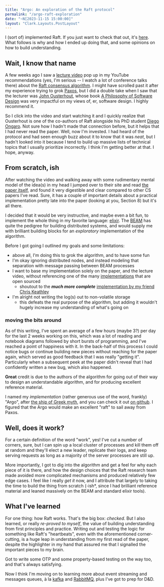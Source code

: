 ```yaml
---
title: "Argo: An exploration of the Raft protocol"
permalink: "/argo-raft-exploration"
date: "~N[2023-11-15 15:00:00]"
layout: "Clark.Layouts.PostLayout"
---
```


I (sort of) implemented Raft. If you just want to check that out, it's [here](https://github.com/clark-lindsay/argo/tree/main). What follows is why and how I ended up doing that, and some opinions on how to build understanding.

## Wait, I know that name

A few weeks ago I saw a [lecture video](https://www.youtube.com/watch?v=vYp4LYbnnW8) pop up in my YouTube recommendations (yes, I'm serious -- I watch a lot of conference talks there) about the [Raft consensus algorithm](https://raft.github.io/). I might have scrolled past it after my experience trying to grok [Paxos](https://en.wikipedia.org/wiki/Paxos_(computer_science)), but I did a double take when I saw that the lecturer was [John Ousterhout](https://web.stanford.edu/~ouster/cgi-bin/home.php), whose book [A Philosophy of Software Design](https://web.stanford.edu/~ouster/cgi-bin/aposd.php) was very impactful on my views of, er, software design. I highly recommend it.

So I click into the video and start watching it and I quickly realize that Ousterhout is one of the co-authors of Raft alongside his PhD student [Diego Ongaro](https://ongardie.net/). Not sure how I hadn't made that connection before, but it helps that I had never read the paper. Well, now I'm invested. I had heard of the protocol and had seen enough buzz about it to know that it was _neat_, but I hadn't looked into it because I tend to build up massive lists of technical topics that I usually prioritize incorrectly. I think I'm getting better at that. I hope, anyway.

## From scratch, ish

After watching the video and walking away with some rudimentary mental model of the idea(s) in my head I jumped over to their site and read [the paper itself](https://raft.github.io/raft.pdf), and found it very digestible and clear compared to other CS papers I've read. Sure, it has a couple of important details about a practical implementation pretty late into the paper (looking at you, Section 8) but it's all there.

I decided that it would be very instructive, and maybe even a bit fun, to implement the whole thing in my favorite language: [elixir](https://elixir-lang.org/). The [BEAM](https://www.erlang.org/blog/a-brief-beam-primer/) has quite the pedigree for building distributed systems, and would supply me with brilliant building blocks for an _exploratory_ implementation of the algorithm.

Before I got going I outlined my goals and some limitations:

- above all, I'm doing this to grok the algorithm, and to have some fun
- I'm okay ignoring distributed nodes, and instead modeling that separation with message passing between BEAM processes
- I want to base my implementation solely on the paper, and the lecture video, without referencing one of the many [implementations](https://raft.github.io/#implementations) that are open sourced
   - shoutout to the ***much more complete*** [implementation by my friend Chris Keathley](https://github.com/elixir-toniq/raft)
- I'm alright not writing the log(s) out to non-volatile storage
   - this defeats the real purpose of the algorithm, but adding it wouldn't hugely increase my understanding of what's going on

### moving the bits around

As of this writing, I've spent an average of a few hours (maybe 3?) per day for the last 2 weeks working on this, which was a lot of reading and notebook diagrams followed by short bursts of programming, and I've reached a point of happiness with it. In the back-half of this process I could notice bugs or continue building new pieces without reaching for the paper again, which served as good feedback that I was really "getting it". Particularly when a subsequent peek at the paper didn't reveal that I had confidently written a new bug, which also happened.

**Great** credit is due to the authors of the algorithm for going out of their way to design an understandable algorithm, and for producing excellent reference material.

I named my _implementation_ (rather generous use of the word, frankly) "Argo", after [the ship of Greek myth](https://en.wikipedia.org/wiki/Argo), and you can check it out [on github](https://github.com/clark-lindsay/argo/tree/main). I figured that the Argo would make an excellent "raft" to sail away from Paxos.

## Well, does it work?

For a certain definition of the word "work", yes! I've cut a number of corners, sure, but I can spin up a local cluster of processes and kill them off at random and they'll elect a new leader, replicate their logs, and keep serving requests as long as a majority of the server processes are still up.

More importantly, I got to dig into the algorithm and get a feel for why each piece of it is there, and how the design choices that the Raft research team made avoided more complicated mechanisms and produced relatively few edge cases. I feel like I really _get it_ now, and I attribute that largely to taking the time to build the thing from scratch (-ish*, since I had brilliant reference material and leaned massively on the BEAM and standard elixir tools).

## What I've learned

For one thing: how Raft works. That's the big box: _checked_. But I also learned, or really _re-proved to myself_, the value of building understanding from first principles and practice. Writing out and testing the logic for something like Raft's "heartbeats", even with the aforementioned corner-cutting, is a huge leap in understanding from my first read of the paper, despite the highlighter in my hand that assured me that I signalled the important pieces to my brain. 

Got to write some OTP and some property-based testing on the way too, and that's always satisfying.

Now I think I'm moving on to learning more about event streaming and messages queues, à la [kafka](https://kafka.apache.org/#:~:text=Apache%20Kafka%20is%20an%20open,%2C%20and%20mission%2Dcritical%20applications.) and [RabbitMQ](https://www.rabbitmq.com/), plus I've got to prep for D&D. 

